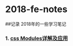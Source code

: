 # 2018-fe-notes
##记录 2018年的一些学习笔记

### 1. [css Modules详解及应用](!https://github.com/zxiaohong/2018-fe-notes/issues/1)
